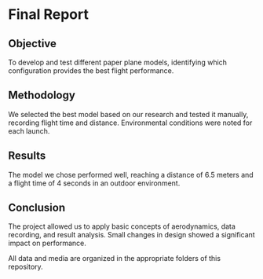 # Final Report

## Objective

To develop and test different paper plane models, identifying which configuration provides the best flight performance.

## Methodology

We selected the best model based on our research and tested it manually, recording flight time and distance. Environmental conditions were noted for each launch.

## Results

The model we chose performed well, reaching a distance of 6.5 meters and a flight time of 4 seconds in an outdoor environment.

## Conclusion

The project allowed us to apply basic concepts of aerodynamics, data recording, and result analysis. Small changes in design showed a significant impact on performance.

All data and media are organized in the appropriate folders of this repository.
